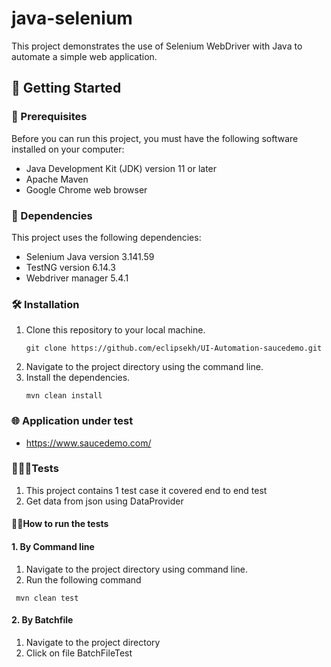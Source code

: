 # java-selenium 
This project demonstrates the use of Selenium WebDriver with Java to automate a simple web application.


## 🚀 Getting Started

### 🚧 Prerequisites
Before you can run this project, you must have the following software installed on your computer:

- Java Development Kit (JDK) version 11 or later
- Apache Maven
- Google Chrome web browser

### 🔗 Dependencies

This project uses the following dependencies:

- Selenium Java version 3.141.59
- TestNG version 6.14.3
- Webdriver manager 5.4.1

### 🛠️ Installation
1. Clone this repository to your local machine.   
   ```
   git clone https://github.com/eclipsekh/UI-Automation-saucedemo.git 
   ```
2. Navigate to the project directory using the command line.
3. Install the dependencies.   
   ```
   mvn clean install
   ```

### 🌐 Application under test
* https://www.saucedemo.com/
  
### 👨🏼‍🔬Tests
1. This project contains 1 test case it covered end to end test
2. Get data from json using DataProvider


#### 🏃🏽How to run the tests

#### 1. By Command line
1. Navigate to the project directory using command line.
2. Run the following command
```
 mvn clean test

```

#### 2. By Batchfile
1. Navigate to the project directory
2. Click on file BatchFileTest
   
